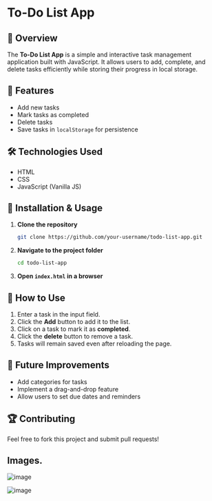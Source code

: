# To-Do List App

## 📌 Overview
The **To-Do List App** is a simple and interactive task management application built with JavaScript. It allows users to add, complete, and delete tasks efficiently while storing their progress in local storage.

## 🚀 Features
- Add new tasks
- Mark tasks as completed
- Delete tasks
- Save tasks in `localStorage` for persistence

## 🛠️ Technologies Used
- HTML
- CSS
- JavaScript (Vanilla JS)

## 📂 Installation & Usage
1. **Clone the repository**
   ```sh
   git clone https://github.com/your-username/todo-list-app.git
   ```
2. **Navigate to the project folder**
   ```sh
   cd todo-list-app
   ```
3. **Open `index.html` in a browser**

## 🎯 How to Use
1. Enter a task in the input field.
2. Click the **Add** button to add it to the list.
3. Click on a task to mark it as **completed**.
4. Click the **delete** button to remove a task.
5. Tasks will remain saved even after reloading the page.


## 📝 Future Improvements
- Add categories for tasks
- Implement a drag-and-drop feature
- Allow users to set due dates and reminders

## 🏆 Contributing
Feel free to fork this project and submit pull requests!

## Images.
![image](https://github.com/user-attachments/assets/ed8ccc5d-4564-427f-9e4a-cc286523c300)

![image](https://github.com/user-attachments/assets/5fd6c0dd-cf35-48eb-b1f7-31d825a57697)



